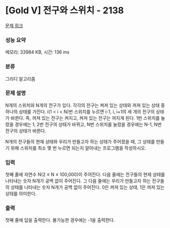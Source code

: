 # [Gold V] 전구와 스위치 - 2138 

[문제 링크](https://www.acmicpc.net/problem/2138) 

### 성능 요약

메모리: 33984 KB, 시간: 136 ms

### 분류

그리디 알고리즘

### 문제 설명

<p>N개의 스위치와 N개의 전구가 있다. 각각의 전구는 켜져 있는 상태와 꺼져 있는 상태 중 하나의 상태를 가진다. i(1 < i < N)번 스위치를 누르면 i-1, i, i+1의 세 개의 전구의 상태가 바뀐다. 즉, 꺼져 있는 전구는 켜지고, 켜져 있는 전구는 꺼지게 된다. 1번 스위치를 눌렀을 경우에는 1, 2번 전구의 상태가 바뀌고, N번 스위치를 눌렀을 경우에는 N-1, N번 전구의 상태가 바뀐다.</p>

<p>N개의 전구들의 현재 상태와 우리가 만들고자 하는 상태가 주어졌을 때, 그 상태를 만들기 위해 스위치를 최소 몇 번 누르면 되는지 알아내는 프로그램을 작성하시오.</p>

### 입력 

 <p>첫째 줄에 자연수 N(2 ≤ N ≤ 100,000)이 주어진다. 다음 줄에는 전구들의 현재 상태를 나타내는 숫자 N개가 공백 없이 주어진다. 그 다음 줄에는 우리가 만들고자 하는 전구들의 상태를 나타내는 숫자 N개가 공백 없이 주어진다. 0은 켜져 있는 상태, 1은 꺼져 있는 상태를 의미한다.</p>

### 출력 

 <p>첫째 줄에 답을 출력한다. 불가능한 경우에는 -1을 출력한다.</p>

